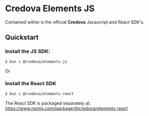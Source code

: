 # Credova Elements JS

Contained within is the official **Credova** Javascript and React SDK's.

## Quickstart

### Install the JS SDK:

```bash
$ bun i @credova/elements-js
```

Or

### Install the React SDK

```bash
$ bun i @credova/elements-react
```

The React SDK is packaged separately at: https://www.npmjs.com/package/@credova/elements-react
